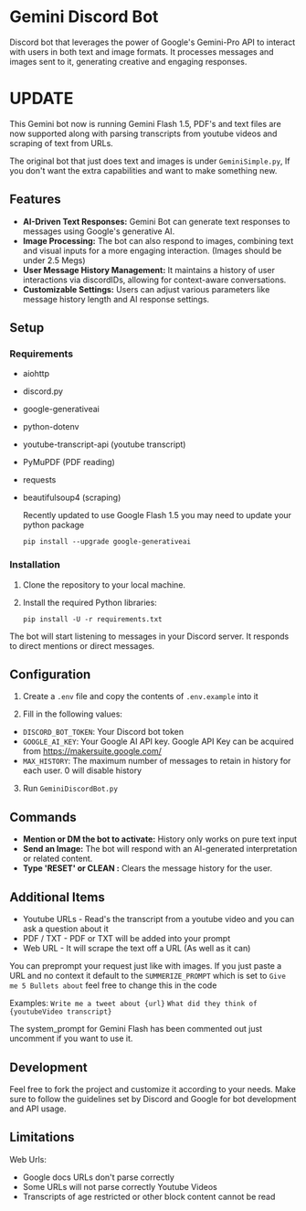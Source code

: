 # Gemini Discord Bot

 Discord bot that leverages the power of Google's Gemini-Pro API to interact with users in both text and image formats. It processes messages and images sent to it, generating creative and engaging responses. 

# UPDATE

This Gemini bot now is running Gemini Flash 1.5, PDF's and text files are now supported along with parsing transcripts from youtube videos and scraping of text from URLs.

The original bot that just does text and images is under `GeminiSimple.py`, If you don't want the extra capabilities and want to make something new.

## Features

- **AI-Driven Text Responses:** Gemini Bot can generate text responses to messages using Google's generative AI.
- **Image Processing:** The bot can also respond to images, combining text and visual inputs for a more engaging interaction. (Images should be under 2.5 Megs)
- **User Message History Management:** It maintains a history of user interactions via discordIDs, allowing for context-aware conversations.
- **Customizable Settings:** Users can adjust various parameters like message history length and AI response settings.

## Setup

### Requirements

- aiohttp
- discord.py
- google-generativeai
- python-dotenv
- youtube-transcript-api (youtube transcript)
- PyMuPDF (PDF reading)
- requests
- beautifulsoup4 (scraping)

  Recently updated to use Google Flash 1.5 you may need to update your python package

  ```
  pip install --upgrade google-generativeai

  ```


### Installation

1. Clone the repository to your local machine.
2. Install the required Python libraries:

   ```
   pip install -U -r requirements.txt
   ```
The bot will start listening to messages in your Discord server. It responds to direct mentions or direct messages.

## Configuration

1. Create a `.env` file and copy the contents of `.env.example` into it

2. Fill in the following values:

- `DISCORD_BOT_TOKEN`: Your Discord bot token
- `GOOGLE_AI_KEY`: Your Google AI API key. Google API Key can be acquired from https://makersuite.google.com/
- `MAX_HISTORY`: The maximum number of messages to retain in history for each user. 0 will disable history

3. Run `GeminiDiscordBot.py`


## Commands

- **Mention or DM the bot to activate:** History only works on pure text input
- **Send an Image:** The bot will respond with an AI-generated interpretation or related content.
- **Type 'RESET' or CLEAN :** Clears the message history for the user.

## Additional Items 

- Youtube URLs - Read's the transcript from a youtube video and you can ask a question about it
- PDF / TXT - PDF or TXT will be added into your prompt
- Web URL - It will scrape the text off a URL (As well as it can)

You can preprompt your request just like with images. If you just paste a URL and no context it default to the `SUMMERIZE_PROMPT` which is set to `Give me 5 Bullets about` feel free to change this in the code

Examples:
`Write me a tweet about {url}`
`What did they think of {youtubeVideo transcript}`

The system_prompt for Gemini Flash has been commented out just uncomment if you want to use it.


## Development

Feel free to fork the project and customize it according to your needs. Make sure to follow the guidelines set by Discord and Google for bot development and API usage.

## Limitations

Web Urls: 
- Google docs URLs don't parse correctly
- Some URLs will not parse correctly 
Youtube Videos
- Transcripts of age restricted or other block content cannot be read

